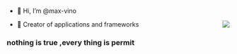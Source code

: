 - 👋 Hi, I’m @max-vino
<img align="right" src="https://github-readme-stats.vercel.app/api?username=max-vino&show_icons=true&icon_color=CE1D2D&text_color=718096&bg_color=ffffff&hide_title=true" />

- :hammer: Creator of applications and frameworks
### nothing is true ,every thing is permit
